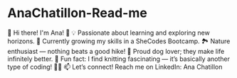 # AnaChatillon-Read-me

🤩 Hi there! I'm Ana! 👋
💡 Passionate about learning and exploring new horizons.
🌱 Currently growing my skills in a SheCodes Bootcamp.
🏞️ Nature enthusiast — nothing beats a good hike! 
🐶 Proud dog lover; they make life infinitely better. 
🧶 Fun fact: I find knitting fascinating — it’s basically another type of coding! 🤣🙈 
📫 Let’s connect! Reach me on LinkedIn: Ana Chatillon
